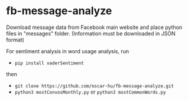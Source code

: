 # fb-message-analyze

Download message data from Facebook main website and place python files in "messages" folder.
(Information must be downloaded in JSON format)

For sentiment analysis in word usage analysis, run
- `pip install vaderSentiment`

then

- `git clone https://github.com/oscar-hu/fb-message-analyze.git`
- `python3 mostConvosMonthly.py` or `python3 mostCommonWords.py`
